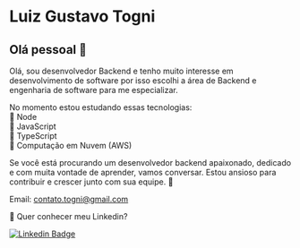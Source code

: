 # Luiz Gustavo Togni 

## Olá pessoal 👋
Olá, sou desenvolvedor Backend e tenho muito interesse em desenvolvimento de software por isso escolhi a área de Backend e engenharia de software para me especializar.

No momento estou estudando essas tecnologias:</br>
📌 Node</br>
📌 JavaScript </br>
📌 TypeScript</br>
📌 Computação em Nuvem (AWS)</br>

Se você está procurando um desenvolvedor backend apaixonado, dedicado e com muita vontade de aprender, vamos conversar. Estou ansioso para contribuir e crescer junto com sua equipe. 🤝

Email: contato.togni@gmail.com

💬 Quer conhecer meu Linkedin? 

[![Linkedin Badge](https://img.shields.io/badge/-LinkedIn-blue?style=flat-square&logo=Linkedin&logoColor=white&link=https://www.linkedin.com/in/luizgustavotogni)](https://www.linkedin.com/in/luizgustavotogni)

